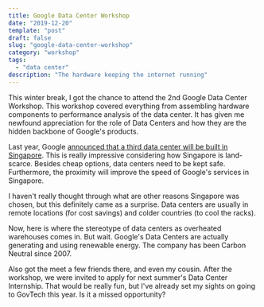 ```yaml
---
title: Google Data Center Workshop
date: "2019-12-20"
template: "post"
draft: false
slug: "google-data-center-workshop"
category: "workshop"
tags:
  - "data center"
description: "The hardware keeping the internet running"
---
```


This winter break, I got the chance to attend the 2nd Google Data Center Workshop. This workshop covered everything from assembling hardware components to performance analysis of the data center. It has given me newfound appreciation for the role of Data Centers and how they are the hidden backbone of Google's products.

Last year, Google [announced that a third data center will be built in Singapore](https://www.straitstimes.com/business/companies-markets/google-building-third-data-centre-in-singapore-with-likely-added). This is really impressive considering how Singapore is land-scarce. Besides cheap options, data centers need to be kept safe. Furthermore, the proximity will improve the speed of Google's services in Singapore. 

I haven't really thought through what are other reasons Singapore was chosen, but this definitely came as a surprise. Data centers are usually in remote locations (for cost savings) and colder countries (to cool the racks). 

Now, here is where the stereotype of data centers as overheated warehouses comes in. But wait. Google's Data Centers are actually generating and using renewable energy. The company has been Carbon Neutral since 2007.

Also got the meet a few friends there, and even my cousin. After the workshop, we were invited to apply for next summer's Data Center Internship. That would be really fun, but I've already set my sights on going to GovTech this year. Is it a missed opportunity?

